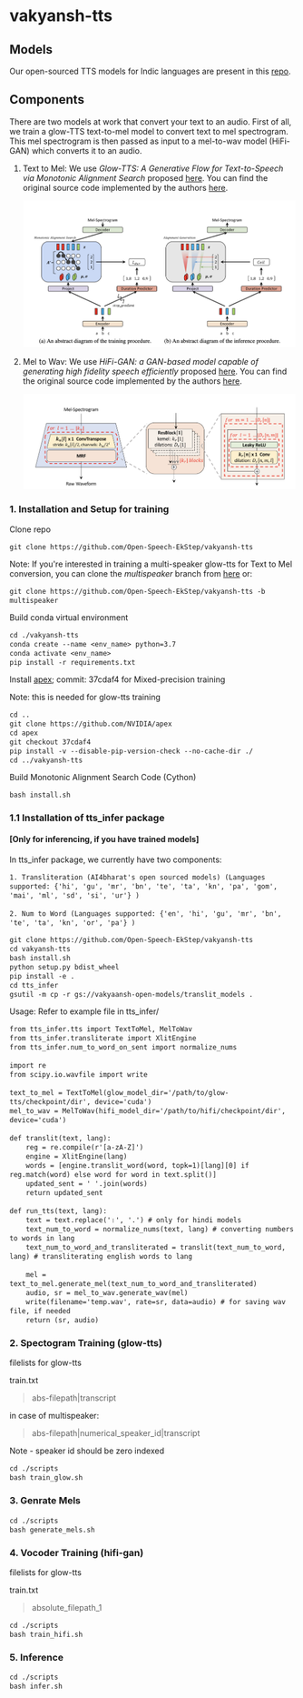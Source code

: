 # vakyansh-tts

## Models
Our open-sourced TTS models for Indic languages are present in this [repo](https://github.com/Open-Speech-EkStep/vakyansh-models).

## Components
There are two models at work that convert your text to an audio. First of all, we train a glow-TTS text-to-mel model to convert text to mel spectrogram. This mel spectrogram is then passed as input to a mel-to-wav model (HiFi-GAN) which converts it to an audio.


1. Text to Mel: We use _Glow-TTS: A Generative Flow for Text-to-Speech via Monotonic Alignment Search_ proposed [here](https://arxiv.org/abs/2005.11129). You can find the original source code implemented by the authors [here](https://github.com/jaywalnut310/glow-tts).

    
    ![glow](img/glow_training_and_inference.png)
    <p align="center">

    </p>
    <p align="center">
    </p>


2. Mel to Wav: We use _HiFi-GAN: a GAN-based model capable of generating high fidelity speech efficiently_ proposed [here](https://arxiv.org/abs/2010.05646).
You can find the original source code implemented by the authors [here](https://github.com/jik876/hifi-gan).

    
    ![glow](img/hifi_GAN.png)
    <p align="center">

    </p>
    <p align="center">
    </p>



### 1. Installation and Setup for training

Clone repo
```
git clone https://github.com/Open-Speech-EkStep/vakyansh-tts
```
Note: If you're interested in training a multi-speaker glow-tts for Text to Mel conversion, you can clone the _multispeaker_ branch from [here](https://github.com/Open-Speech-EkStep/vakyansh-tts/tree/multispeaker) or:

```
git clone https://github.com/Open-Speech-EkStep/vakyansh-tts -b multispeaker
```

Build conda virtual environment
```
cd ./vakyansh-tts
conda create --name <env_name> python=3.7
conda activate <env_name>
pip install -r requirements.txt
```
Install [apex](https://github.com/NVIDIA/apex); commit: 37cdaf4 for Mixed-precision training

Note: this is needed for glow-tts training
```
cd ..
git clone https://github.com/NVIDIA/apex
cd apex
git checkout 37cdaf4
pip install -v --disable-pip-version-check --no-cache-dir ./
cd ../vakyansh-tts
```
Build Monotonic Alignment Search Code (Cython)
```
bash install.sh
```
### 1.1 Installation of tts_infer package 
#### [Only for inferencing, if you have trained models]

In tts_infer package, we currently have two components:
    
    1. Transliteration (AI4bharat's open sourced models) (Languages supported: {'hi', 'gu', 'mr', 'bn', 'te', 'ta', 'kn', 'pa', 'gom', 'mai', 'ml', 'sd', 'si', 'ur'} )
    
    2. Num to Word (Languages supported: {'en', 'hi', 'gu', 'mr', 'bn', 'te', 'ta', 'kn', 'or', 'pa'} )
```
git clone https://github.com/Open-Speech-EkStep/vakyansh-tts
cd vakyansh-tts
bash install.sh
python setup.py bdist_wheel
pip install -e .
cd tts_infer
gsutil -m cp -r gs://vakyaansh-open-models/translit_models .
```

Usage: Refer to example file in tts_infer/
```
from tts_infer.tts import TextToMel, MelToWav
from tts_infer.transliterate import XlitEngine
from tts_infer.num_to_word_on_sent import normalize_nums

import re
from scipy.io.wavfile import write

text_to_mel = TextToMel(glow_model_dir='/path/to/glow-tts/checkpoint/dir', device='cuda')
mel_to_wav = MelToWav(hifi_model_dir='/path/to/hifi/checkpoint/dir', device='cuda')

def translit(text, lang):
    reg = re.compile(r'[a-zA-Z]')
    engine = XlitEngine(lang)
    words = [engine.translit_word(word, topk=1)[lang][0] if reg.match(word) else word for word in text.split()]
    updated_sent = ' '.join(words)
    return updated_sent
    
def run_tts(text, lang):
    text = text.replace('।', '.') # only for hindi models
    text_num_to_word = normalize_nums(text, lang) # converting numbers to words in lang
    text_num_to_word_and_transliterated = translit(text_num_to_word, lang) # transliterating english words to lang
    
    mel = text_to_mel.generate_mel(text_num_to_word_and_transliterated)
    audio, sr = mel_to_wav.generate_wav(mel)
    write(filename='temp.wav', rate=sr, data=audio) # for saving wav file, if needed
    return (sr, audio)
```


### 2. Spectogram Training (glow-tts)

filelists for glow-tts

train.txt
> abs-filepath|transcript

in case of multispeaker:
> abs-filepath|numerical_speaker_id|transcript

Note - speaker id should be zero indexed

```
cd ./scripts
bash train_glow.sh
```
### 3. Genrate Mels

```
cd ./scripts
bash generate_mels.sh
```
### 4. Vocoder Training (hifi-gan)
filelists for glow-tts

train.txt
> absolute_filepath_1


```
cd ./scripts
bash train_hifi.sh
```
### 5. Inference
```
cd ./scripts
bash infer.sh
```
